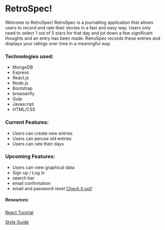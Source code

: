 # RetroSpec!


Welcome to RetroSpec!
  RetroSpec is a journalling application that allows users to record and rate their stories in a fast and easy way. Users only need to select 1 out of 5 stars for that day and jot down a few significant thoughts and an entry has been made. RetroSpec records these entries and displays your ratings over time in a meaningful way.

### Technologies used:

* MongoDB
* Express
* React.js
* Node.js
* Bootstrap
* browserify
* Gulp
* Javascript
* HTML/CSS


### Current Features:

* Users can create new entries
* Users can peruse old entries
* Users can rate their days

### Upcoming Features:

* Users can view graphical data
* Sign up / Log in
* search bar
* email confirmation
* email and password reset
[Check it out!](http://retrospec.herokuapp.com/)


##### Resources:

[React Turorial](http://courses.reactjsprogram.com/p/reactjsfundamentals)

[Style Guide](https://github.com/airbnb/javascript)
